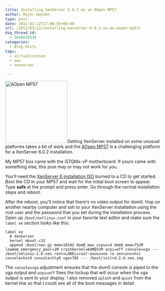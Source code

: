 ```yaml
---
title: Installing XenServer 6.0.2 on an AOpen MP57
author: Major Hayden
type: post
date: 2012-03-12T17:00:56+00:00
url: /2012/03/12/installing-xenserver-6-0-2-on-an-aopen-mp57/
dsq_thread_id:
  - 3648618936
categories:
  - Blog Posts
tags:
  - virtualization
  - xen
  - xenserver

---
```

[<img src="http://rackerhacker.com/wp-content/uploads/2012/03/BBM-APN-MP57D.jpg" alt="AOpen MP57" title="AOpen MP57" width="200" height="200" class="alignright size-full wp-image-3165" srcset="/wp-content/uploads/2012/03/BBM-APN-MP57D.jpg 300w, /wp-content/uploads/2012/03/BBM-APN-MP57D-150x150.jpg 150w" sizes="(max-width: 200px) 100vw, 200px" />][1]Getting XenServer installed on some unusual platforms takes a bit of work and the [AOpen MP57][2] is a challenging platform for a XenServer 6.0.2 installation.

My MP57 box came with the i57QMx-vP motherboard. If yours came with something else, this post may or may not work for you.

You'll need the [XenServer 6 installation ISO][3] burned to a CD to get started. Boot the CD in your MP57 and wait for the initial boot screen to appear. Type **safe** at the prompt and press enter. Go through the normal installation steps and reboot.

After the reboot, you'll notice that there's no video output for dom0. Hop on another nearby computer and ssh to your XenServer installation using the root user and the password that you set during the installation process. Open up `/boot/extlinux.conf` in your favorite text editor and make sure the `label xe` section looks like this:

```
label xe
  # XenServer
  kernel mboot.c32
  append /boot/xen.gz mem=1024G dom0_max_vcpus=4 dom0_mem=752M lowmem_emergency_pool=1M crashkernel=64M@32M acpi=off console=vga --- /boot/vmlinuz-2.6-xen root=LABEL=root-aouozuoo ro xencons=hvc console=hvc0 console=tty0 vga=785 --- /boot/initrd-2.6-xen.img
```


The `console=vga` adjustment ensures that the dom0 console is piped to the vga output and `acpi=off` fixes the lockup that will occur when the vga output is sent to your display. I also removed `splash` and `quiet` from the kernel line so that I could see all of the boot messages in detail.

 [1]: http://rackerhacker.com/wp-content/uploads/2012/03/BBM-APN-MP57D.jpg
 [2]: http://global.aopen.com/products_detail.aspx?Auno=3047
 [3]: https://www.citrix.com/lang/English/lp/lp_1688615.asp
